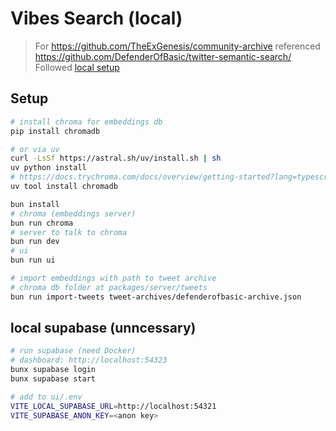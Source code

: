 # Vibes Search (local)

> For https://github.com/TheExGenesis/community-archive
> referenced https://github.com/DefenderOfBasic/twitter-semantic-search/
> Followed [local setup](https://github.com/TheExGenesis/community-archive/blob/main/docs/local-setup.md)

## Setup

```bash
# install chroma for embeddings db
pip install chromadb

# or via uv
curl -LsSf https://astral.sh/uv/install.sh | sh
uv python install
# https://docs.trychroma.com/docs/overview/getting-started?lang=typescript
uv tool install chromadb
```

```bash
bun install
# chroma (embeddings server)
bun run chroma
# server to talk to chroma
bun run dev 
# ui
bun run ui

# import embeddings with path to tweet archive
# chroma db folder at packages/server/tweets
bun run import-tweets tweet-archives/defenderofbasic-archive.json 
```

## local supabase (unncessary)

```bash
# run supabase (need Docker)
# dashboard: http://localhost:54323
bunx supabase login
bunx supabase start
```

```bash
# add to ui/.env
VITE_LOCAL_SUPABASE_URL=http://localhost:54321
VITE_SUPABASE_ANON_KEY=<anon key>
```